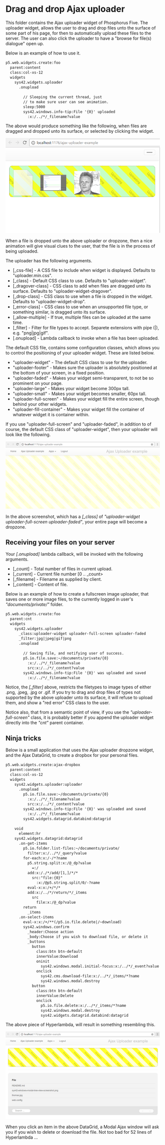 Drag and drop Ajax uploader
========

This folder contains the Ajax uploader widget of Phosphorus Five. The uploader widget, allows the user to drag and drop files
unto the surface of some part of his page, for then to automatically upload these files to the server. The user can also click the uploader
to have a "browse for file(s) dialogue" open up.

Below is an example of how to use it.

```
p5.web.widgets.create:foo
  parent:content
  class:col-xs-12
  widgets
    sys42.widgets.uploader
      .onupload

        // Sleeping the current thread, just 
        // to make sure user can see animation.
        sleep:5000
        sys42.windows.info-tip:File '{0}' uploaded
          :x:/../*/_filename?value
```

The above would produce something like the following, when files are dragged and dropped unto its surface, or selected by clicking the widget.

![alt tag](screenshots/ajax-uploader-example-screenshot.png)

When a file is dropped unto the above uploader or dropzone, then a nice animation will give visual clues to the user, that the file is in the
process of being uploaded.

The uploader has the following arguments.

* [_css-file] - A CSS file to include when widget is displayed. Defaults to "uploader.min.css".
* [_class] - Default CSS class to use. Defaults to "uploader-widget".
* [_dragover-class] - CSS class to add when files are dragged unto its surface. Defaults to "uploader-widget-dragover".
* [_drop-class] - CSS class to use when a file is dropped in the widget. Defaults to "uploader-widget-drop".
* [_error-class] - CSS class to use when an unsupported file type, or something similar, is dragged unto its surface.
* [_allow-multiple] - If true, multiple files can be uploaded at the same time.
* [_filter] - Filter for file types to accept. Separete extensions with pipe (|), e.g. "png|jpg|gif".
* [.onupload] - Lambda callback to invoke when a file has been uploaded.

The default CSS file, contains some configuration classes, which allows you to control the positioning of your uploader widget. These are listed below.

* "uploader-widget" - The default CSS class to use for the uploader.
* "uploader-footer" - Makes sure the uploader is absolutely positioned at the bottom of your screen, in a fixed position.
* "uploader-faded" - Makes your widget semi-transparent, to not be so prominent on your page.
* "uploader-large" - Makes your widget become 300px tall.
* "uploader-small" - Makes your widget becomes smaller, 60px tall.
* "uploader-full-screen" - Makes your widget fill the entire screen, though behind your other widgets.
* "uploader-fill-container" - Makes your widget fill the container of whatever widget it is container within.

If you use "uploader-full-screen" and "uploader-faded", in addition to of course, the default CSS class of "uploader-widget", then your uploader
will look like the following.

![alt tag](screenshots/ajax-uploader-example-screenshot-fullscreen.png)

In the above screenshot, which has a *[_class]* of _"uploader-widget uploader-full-screen uploader-faded"_, your entire page will become a dropzone.

## Receiving your files on your server

Your *[.onupload]* lambda callback, will be invoked with the following arguments.

* [_count] - Total number of files in current upload.
* [_current] - Current file number [0 .. _count>
* [_filename] - Filename as supplied by client.
* [_content] - Content of file.

Below is an example of how to create a fullscreen image uploader, that saves one or more image files, to the currently logged in 
user's _"documents/private/"_ folder.

```
p5.web.widgets.create:foo
  parent:cnt
  widgets
    sys42.widgets.uploader
      _class:uploader-widget uploader-full-screen uploader-faded
      _filter:jpg|jpeg|gif|png
      .onupload

        // Saving file, and notifying user of success.
        p5.io.file.save:~/documents/private/{0}
          :x:/../*/_filename?value
          src:x:/../*/_content?value
        sys42.windows.info-tip:File '{0}' was uploaded and saved
          :x:/../*/_filename?value
```

Notice, the *[_filter]* above, restricts the filetypes to image types of either .png, .jpeg, .jpg or .gif. If 
you try to drag and drop files of types not supported by the above uploader unto its surface, it will refuse
to upload them, and show a "red error" CSS class to the user.

Notice also, that from a semantic point of view, if you use the _"uploader-full-screen"_ class, it is probably
better if you append the uploader widget directly into the _"cnt"_ parent container.

## Ninja tricks

Below is a small application that uses the Ajax uploader dropzone widget, and the Ajax DataGrid, to create a dropbox for your personal files.

```
p5.web.widgets.create:ajax-dropbox
  parent:content
  class:col-xs-12
  widgets
    sys42.widgets.uploader:uploader
      .onupload
        p5.io.file.save:~/documents/private/{0}
          :x:/../*/_filename?value
          src:x:/../*/_content?value
        sys42.windows.info-tip:File '{0}' was uploaded and saved
          :x:/../*/_filename?value
        sys42.widgets.datagrid.databind:datagrid

    void
      element:hr
    sys42.widgets.datagrid:datagrid
      .on-get-items
        p5.io.folder.list-files:~/documents/private/
          filter:x:/../*/_query?value
        for-each:x:/-/*?name
          p5.string.split:x:/@_dp?value
            =:/
          add:x:/./*/add/[1,]/*/*
            src:"file:{0}"
              :x:/@p5.string.split/0/-?name
          eval-x:x:/+/*/*
          add:x:/../*/return/*/_items
            src
              file:x:/@_dp?value
        return
          _items
      .on-select-items
        eval-x:x:/+/**(/p5.io.file.delete|/~download)
        sys42.windows.confirm
          _header:Choose action
          _body:Choose if you wish to download file, or delete it
          _buttons
            button
              class:btn btn-default
              innerValue:Download
              oninit
                sys42.windows.modal.initial-focus:x:/../*/_event?value
              onclick
                sys42.cms.download-file:x:/../*/_items/*?name
                sys42.windows.modal.destroy
            button
              class:btn btn-default
              innerValue:Delete
              onclick
                p5.io.file.delete:x:/../*/_items/*?name
                sys42.windows.modal.destroy
                sys42.widgets.datagrid.databind:datagrid
```

The above piece of Hyperlambda, will result in something resembling this.

![alt tag](screenshots/ajax-dropbox-example-screenshot.png)

When you click an item in the above DataGrid, a Modal Ajax window will ask you if you wish to delete or download the file. Not too bad for 52 
lines of Hyperlambda ...
